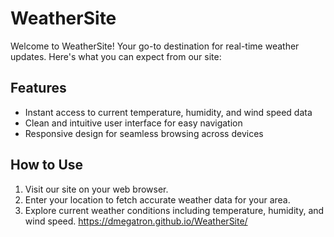 # WeatherSite

Welcome to WeatherSite! Your go-to destination for real-time weather updates. Here's what you can expect from our site:

## Features
- Instant access to current temperature, humidity, and wind speed data
- Clean and intuitive user interface for easy navigation
- Responsive design for seamless browsing across devices

## How to Use
1. Visit our site on your web browser.
2. Enter your location to fetch accurate weather data for your area.
3. Explore current weather conditions including temperature, humidity, and wind speed.
https://dmegatron.github.io/WeatherSite/
